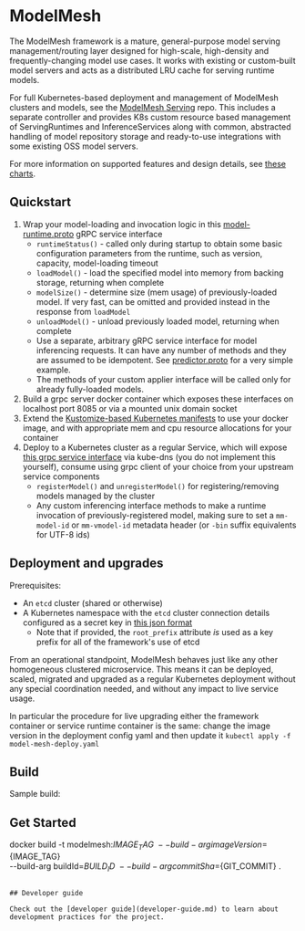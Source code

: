 # ModelMesh

The ModelMesh framework is a mature, general-purpose model serving management/routing layer designed for high-scale, high-density and frequently-changing model use cases. It works with existing or custom-built model servers and acts as a distributed LRU cache for serving runtime models.

For full Kubernetes-based deployment and management of ModelMesh clusters and models, see the [ModelMesh Serving](https://github.com/kserve/modelmesh-serving) repo. This includes a separate controller and provides K8s custom resource based management of ServingRuntimes and InferenceServices along with common, abstracted handling of model repository storage and ready-to-use integrations with some existing OSS model servers.

For more information on supported features and design details, see [these charts](https://github.com/kserve/modelmesh/files/8854091/modelmesh-jun2022.pdf).

## Quickstart

1. Wrap your model-loading and invocation logic in this [model-runtime.proto](./src/main/proto/current/model-runtime.proto) gRPC service interface
    - `runtimeStatus()` - called only during startup to obtain some basic configuration parameters from the runtime, such as version, capacity, model-loading timeout
    - `loadModel()` - load the specified model into memory from backing storage, returning when complete
    - `modelSize()` - determine size (mem usage) of previously-loaded model. If very fast, can be omitted and provided instead in the response from `loadModel`
    - `unloadModel()` - unload previously loaded model, returning when complete
    - Use a separate, arbitrary gRPC service interface for model inferencing requests. It can have any number of methods and they are assumed to be idempotent. See [predictor.proto](src/test/proto/predictor.proto) for a very simple example.
    - The methods of your custom applier interface will be called only for already fully-loaded models.
2. Build a grpc server docker container which exposes these interfaces on localhost port 8085 or via a mounted unix domain socket
3. Extend the [Kustomize-based Kubernetes manifests](config) to use your docker image, and with appropriate mem and cpu resource allocations for your container
4. Deploy to a Kubernetes cluster as a regular Service, which will expose [this grpc service interface](./src/main/proto/current/model-mesh.proto) via kube-dns (you do not implement this yourself), consume using grpc client of your choice from your upstream service components
    - `registerModel()` and `unregisterModel()` for registering/removing models managed by the cluster
    - Any custom inferencing interface methods to make a runtime invocation of previously-registered model, making sure to set a `mm-model-id` or `mm-vmodel-id` metadata header (or `-bin` suffix equivalents for UTF-8 ids)

## Deployment and upgrades

Prerequisites:

- An `etcd` cluster (shared or otherwise)
- A Kubernetes namespace with the `etcd` cluster connection details configured as a secret key in [this json format](https://github.com/IBM/etcd-java/blob/master/etcd-json-schema.md)
    -   Note that if provided, the `root_prefix` attribute _is_ used as a key prefix for all of the framework's use of etcd

From an operational standpoint, ModelMesh behaves just like any other homogeneous clustered microservice. This means it can be deployed, scaled, migrated and upgraded as a regular Kubernetes deployment without any special coordination needed, and without any impact to live service usage.

In particular the procedure for live upgrading either the framework container or service runtime container is the same: change the image version in the deployment config yaml and then update it `kubectl apply -f model-mesh-deploy.yaml`

## Build

Sample build:

## Get Started

docker build -t modelmesh:${IMAGE_TAG} \
    --build-arg imageVersion=${IMAGE_TAG} \
    --build-arg buildId=${BUILD_ID} \
    --build-arg commitSha=${GIT_COMMIT} .
```

## Developer guide

Check out the [developer guide](developer-guide.md) to learn about development practices for the project.
